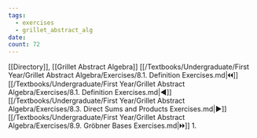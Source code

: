 ```yaml
---
tags:
  - exercises
  - grillet_abstract_alg
date:
count: 72
---
```

[[Directory]], [[Grillet Abstract Algebra]]
[[/Textbooks/Undergraduate/First Year/Grillet Abstract Algebra/Exercises/8.1. Definition Exercises.md|🞀🞀]] [[/Textbooks/Undergraduate/First Year/Grillet Abstract Algebra/Exercises/8.1. Definition Exercises.md|◀]] [[/Textbooks/Undergraduate/First Year/Grillet Abstract Algebra/Exercises/8.3. Direct Sums and Products Exercises.md|▶]] [[/Textbooks/Undergraduate/First Year/Grillet Abstract Algebra/Exercises/8.9. Gröbner Bases Exercises.md|🞂🞂]]
1. 